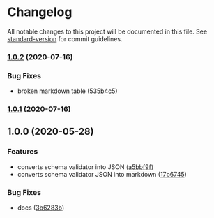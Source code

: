 # Changelog

All notable changes to this project will be documented in this file. See [standard-version](https://github.com/conventional-changelog/standard-version) for commit guidelines.

### [1.0.2](https://github.com/devtin/schema-validator-doc/compare/v1.0.1...v1.0.2) (2020-07-16)


### Bug Fixes

* broken markdown table ([535b4c5](https://github.com/devtin/schema-validator-doc/commit/535b4c540c4608fc55471b6e493970c0e93d412d))

### [1.0.1](https://github.com/devtin/schema-validator-doc/compare/v1.0.0...v1.0.1) (2020-07-16)

## 1.0.0 (2020-05-28)


### Features

* converts schema validator into JSON ([a5bbf9f](https://github.com/devtin/schema-validator-doc/commit/a5bbf9ffc7c28ae31f257ccb344b6cb876627443))
* converts schema validator JSON into markdown ([17b6745](https://github.com/devtin/schema-validator-doc/commit/17b6745500aab6acfea7be2332750cbaf5b03e46))


### Bug Fixes

* docs ([3b6283b](https://github.com/devtin/schema-validator-doc/commit/3b6283ba94bb12a3cd2dd10f98ebd7af429f69c5))
